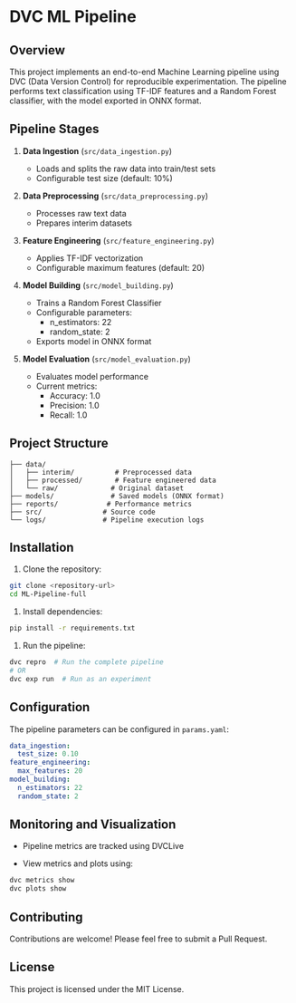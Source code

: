 # DVC ML Pipeline

## Overview

This project implements an end-to-end Machine Learning pipeline using DVC (Data Version Control) for reproducible experimentation. The pipeline performs text classification using TF-IDF features and a Random Forest classifier, with the model exported in ONNX format.

## Pipeline Stages

1. **Data Ingestion** (`src/data_ingestion.py`)
   - Loads and splits the raw data into train/test sets
   - Configurable test size (default: 10%)

2. **Data Preprocessing** (`src/data_preprocessing.py`)
   - Processes raw text data
   - Prepares interim datasets

3. **Feature Engineering** (`src/feature_engineering.py`)
   - Applies TF-IDF vectorization
   - Configurable maximum features (default: 20)

4. **Model Building** (`src/model_building.py`)
   - Trains a Random Forest Classifier
   - Configurable parameters:
     - n_estimators: 22
     - random_state: 2
   - Exports model in ONNX format

5. **Model Evaluation** (`src/model_evaluation.py`)
   - Evaluates model performance
   - Current metrics:
     - Accuracy: 1.0
     - Precision: 1.0
     - Recall: 1.0

## Project Structure

```plaintext
├── data/
│   ├── interim/          # Preprocessed data
│   ├── processed/        # Feature engineered data
│   └── raw/             # Original dataset
├── models/              # Saved models (ONNX format)
├── reports/            # Performance metrics
├── src/               # Source code
└── logs/              # Pipeline execution logs
```

## Installation

1. Clone the repository:

```bash
git clone <repository-url>
cd ML-Pipeline-full
```

1. Install dependencies:

```bash
pip install -r requirements.txt
```

1. Run the pipeline:

```bash
dvc repro  # Run the complete pipeline
# OR
dvc exp run  # Run as an experiment
```

## Configuration

The pipeline parameters can be configured in `params.yaml`:

```yaml
data_ingestion:
  test_size: 0.10
feature_engineering:
  max_features: 20
model_building:
  n_estimators: 22
  random_state: 2
```

## Monitoring and Visualization

- Pipeline metrics are tracked using DVCLive

- View metrics and plots using:

```bash
dvc metrics show
dvc plots show
```

## Contributing

Contributions are welcome! Please feel free to submit a Pull Request.

## License

This project is licensed under the MIT License.
